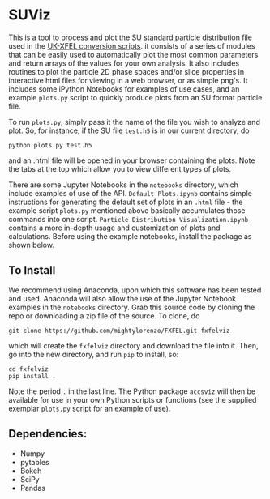 # SUViz #

This is a tool to process and plot the SU standard particle distribution file used in the [UK-XFEL conversion scripts](https://github.com/UKFELs/FXFEL). it consists of a series of modules that can be easily used to automatically plot the most common parameters and return arrays of the values for your own analysis. It also includes routines to plot the particle 2D phase spaces and/or slice properties in interactive html files for viewing in a web browser, or as simple png's. It includes some iPython Notebooks for examples of use cases, and an example `plots.py` script to quickly produce plots from an SU format particle file.

To run `plots.py`, simply pass it the name of the file you wish to analyze and plot. So, for instance, if the SU file `test.h5` is in our current directory, do
```
python plots.py test.h5
```
and an .html file will be opened in your browser containing the plots. Note the tabs at the top which allow you to view different types of plots.

There are some Jupyter Notebooks in the `notebooks` directory, which include examples of use of the API. `Default Plots.ipynb` contains simple instructions for generating the default set of plots in an `.html` file - the example script `plots.py` mentioned above basically accumulates those commands into one script. `Particle Distribution Visualization.ipynb` contains a more in-depth usage and customization of plots and calculations. Before using the example notebooks, install the package as shown below.

## To Install

We recommend using Anaconda, upon which this software has been tested and used. Anaconda will also allow the use of the Jupyter Notebook examples in the `notebooks` directory. Grab this source code by cloning the repo or downloading a zip file of the source. To clone, do
```
git clone https://github.com/mightylorenzo/FXFEL.git fxfelviz
```

which will create the `fxfelviz` directory and download the file into it. Then, go into the new directory, and run `pip` to install, so:

```
cd fxfelviz
pip install .
```

Note the period `.` in the last line. The Python package `accsviz` will then be available for use in your own Python scripts or functions (see the supplied exemplar `plots.py` script for an example of use).

## Dependencies:

 - Numpy
 - pytables
 - Bokeh
 - SciPy
 - Pandas
